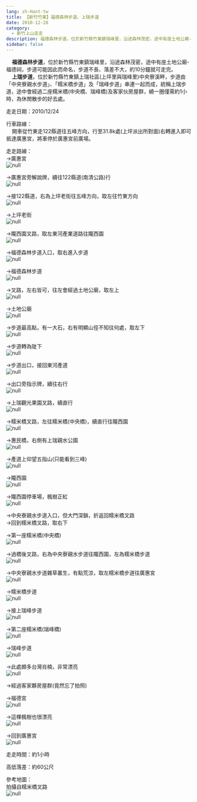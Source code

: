 ```yaml
---
lang: zh-Hant-tw
title: 【新竹竹東】福德森林步道、上瑞步道
date: 2010-12-28
category: 
  - 新竹上山走走
description: 福德森林步道，位於新竹縣竹東鎮瑞峰里，沿途森林茂密，途中有座土地公廟-福德祠，步道可能因此而命名，步道不長、落差不大，約10分鐘就可走完。 上瑞步道，位於新竹縣竹東鎮上瑞社區(上坪里與瑞峰里)中央寮溪畔，步道由「中央寮親水步道」、「糯米橋步道」及「瑞峰步道」串連一起而成，統稱上瑞步道，途中會經過二座糯米橋(中央橋、瑞峰橋)及客家伙房屋群，繞一圈僅需約1小時，為休閒散步的好去處。
sidebar: false
---
```


    **福德森林步道**，位於新竹縣竹東鎮瑞峰里，沿途森林茂密，途中有座土地公廟-福德祠，步道可能因此而命名，步道不長、落差不大，約10分鐘就可走完。  
    **上瑞步道**，位於新竹縣竹東鎮上瑞社區(上坪里與瑞峰里)中央寮溪畔，步道由「中央寮親水步道」、「糯米橋步道」及「瑞峰步道」串連一起而成，統稱上瑞步道，途中會經過二座糯米橋(中央橋、瑞峰橋)及客家伙房屋群，繞一圈僅需約1小時，為休閒散步的好去處。

走走日期：2010/12/24

行車路線：  
    開車從竹東走122縣道往五峰方向，行至31.8k處(上坪派出所對面)右轉進入即可抵達廣惠宮，將車停於廣惠宮前廣場。

走走路線：  
→廣惠宮  
![null](image/173921829_l.jpg)

→廣惠宮旁解說牌，續往122縣道(南清公路)行  
![null](image/173921834_l.jpg)

→接122縣道，右為上坪老街往五峰方向，取左往竹東方向  
![null](image/173921837_l.jpg)

→上坪老街  
![null](image/173921840_l.jpg)

→隴西園叉路，取左東河產業道路往隴西園  
![null](image/173921842_l.jpg)

→福德森林步道入口，取右進入步道  
![null](image/173921845_l.jpg)

→福德森林步道  
![null](image/173921849_l.jpg)

→叉路，左右皆可，往左會經過土地公廟，取左上  
![null](image/173921852_l.jpg)

→土地公廟  
![null](image/173921855_l.jpg)

→步道最高點，有一大石，右有明顯山徑不知往何處，取左下  
![null](image/173921858_l.jpg)

→步道轉為陡下  
![null](image/173921863_l.jpg)

→步道出口，接回東河產道  
![null](image/173921866_l.jpg)

→出口旁指示牌，續往右行  
![null](image/173921872_l.jpg)

→上瑞觀光果園叉路，續直行  
![null](image/173921875_l.jpg)

→糯米橋叉路，左往糯米橋(中央橋)，續直行往隴西園  
![null](image/173921880_l.jpg)

→惠民橋，右側有上瑞親水公園  
![null](image/173921884_l.jpg)

→產道上仰望五指山(只能看到三峰)  
![null](image/173921886_l.jpg)

→隴西園  
![null](image/173921889_l.jpg)

→隴西園停車場，楓樹正紅  
![null](image/173921893_l.jpg)

→中央寮親水步道入口，但大門深鎖，折返回糯米橋叉路  
→回到糯米橋叉路，取右下

→第一座糯米橋(中央橋)  
![null](image/173921895_l.jpg)

→過橋後叉路，右為中央寮親水步道往隴西園，左為糯米橋步道  
![null](image/173921897_l.jpg)

→中央寮親水步道雜草叢生，有點荒涼，取左糯米橋步道往廣惠宮  
![null](image/173921903_l.jpg)

→糯米橋步道  
![null](image/173921909_l.jpg)

→接上瑞峰步道  
![null](image/173921915_l.jpg)

→第二座糯米橋(瑞峰橋)  
![null](image/173921921_l.jpg)

→瑞峰步道  
![null](image/173921924_l.jpg)

→此處頗多台灣肖楠，非常漂亮  
![null](image/173921928_l.jpg)

→經過客家夥房屋群(竟然忘了拍照)

→福德宮  
![null](image/173921931_l.jpg)

→這棵楓樹也很漂亮  
![null](image/173921933_l.jpg)

→回到廣惠宮  
![null](image/173921936_l.jpg)

走走時間：約1小時

高低落差：約60公尺

參考地圖：  
拍攝自糯米橋叉路  
![null](image/173921973_l.jpg)